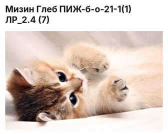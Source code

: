 # Мизин Глеб ПИЖ-б-о-21-1(1) ЛР_2.4 (7)
![Cat](https://github.com/GlebMizin/Imagenes/blob/master/Cat1.jpg)
